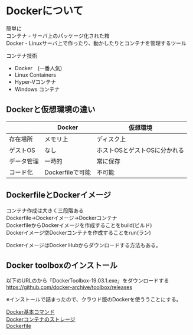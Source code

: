 # Dockerについて  

簡単に  
コンテナ - サーバ上のパッケージ化された箱  
Docker - Linuxサーバ上で作ったり、動かしたりとコンテナを管理するツール  

コンテナ技術  
- Docker　(一番人気)  
- Linux Containers  
- Hyper-Vコンテナ  
- Windows コンテナ  


## Dockerと仮想環境の違い  

||Docker|仮想環境|
|--|--|--|
|存在場所|メモリ上|ディスク上|
|ゲストOS|なし|ホストOSとゲストOSに分かれる|
|データ管理|一時的|常に保存|
|コード化|Dockerfileで可能|不可能|


## DockerfileとDockerイメージ  

コンテナ作成は大きく三段階ある  
Dockerfile→Dockerイメージ→Dockerコンテナ  
DockerfileからDockerイメージを作成することをbuild(ビルド)  
Dockerイメージ空Dockerコンテナを作成することをrun(ラン)  

DockerイメージはDocker Hubからダウンロードする方法もある。  


## Docker toolboxのインストール  

以下のURLのから「DockerToolbox-19.03.1.exe」をダウンロードする  
https://github.com/docker-archive/toolbox/releases  

※インストールで詰まったので、クラウド版のDockerを使ううことにする。  

[Docker基本コマンド](https://github.com/RyuTanak/Docker_knowledge/blob/master/command.md)  
[Dockerコンテナのストレージ](https://github.com/RyuTanak/Docker_knowledge/blob/master/storage_progrem.md)  
[Dockerfile](https://github.com/RyuTanak/Docker_knowledge/blob/master/dockerfile.md)  




